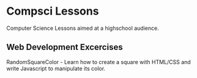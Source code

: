 # Compsci Lessons
Computer Science Lessons aimed at a highschool audience.

## Web Development Excercises
RandomSquareColor - Learn how to create a square with HTML/CSS and write Javascript to manipulate its color.